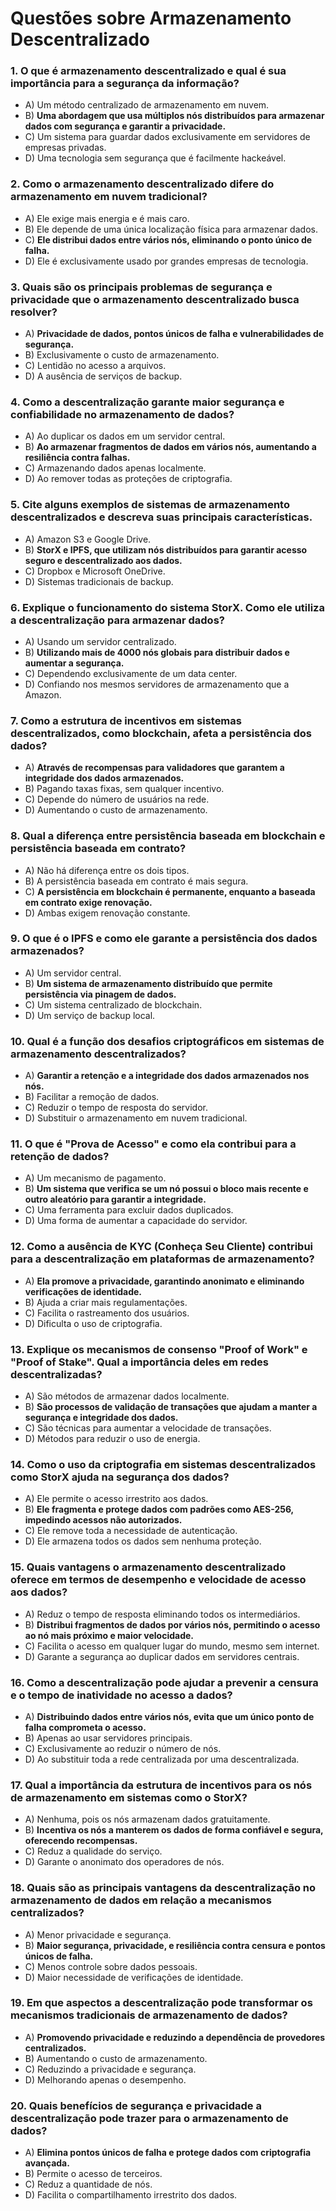 # Questões sobre Armazenamento Descentralizado

### 1. O que é armazenamento descentralizado e qual é sua importância para a segurança da informação?
   - A) Um método centralizado de armazenamento em nuvem.
   - B) **Uma abordagem que usa múltiplos nós distribuídos para armazenar dados com segurança e garantir a privacidade.**
   - C) Um sistema para guardar dados exclusivamente em servidores de empresas privadas.
   - D) Uma tecnologia sem segurança que é facilmente hackeável.

### 2. Como o armazenamento descentralizado difere do armazenamento em nuvem tradicional?
   - A) Ele exige mais energia e é mais caro.
   - B) Ele depende de uma única localização física para armazenar dados.
   - C) **Ele distribui dados entre vários nós, eliminando o ponto único de falha.**
   - D) Ele é exclusivamente usado por grandes empresas de tecnologia.

### 3. Quais são os principais problemas de segurança e privacidade que o armazenamento descentralizado busca resolver?
   - A) **Privacidade de dados, pontos únicos de falha e vulnerabilidades de segurança.**
   - B) Exclusivamente o custo de armazenamento.
   - C) Lentidão no acesso a arquivos.
   - D) A ausência de serviços de backup.

### 4. Como a descentralização garante maior segurança e confiabilidade no armazenamento de dados?
   - A) Ao duplicar os dados em um servidor central.
   - B) **Ao armazenar fragmentos de dados em vários nós, aumentando a resiliência contra falhas.**
   - C) Armazenando dados apenas localmente.
   - D) Ao remover todas as proteções de criptografia.

### 5. Cite alguns exemplos de sistemas de armazenamento descentralizados e descreva suas principais características.
   - A) Amazon S3 e Google Drive.
   - B) **StorX e IPFS, que utilizam nós distribuídos para garantir acesso seguro e descentralizado aos dados.**
   - C) Dropbox e Microsoft OneDrive.
   - D) Sistemas tradicionais de backup.

### 6. Explique o funcionamento do sistema StorX. Como ele utiliza a descentralização para armazenar dados?
   - A) Usando um servidor centralizado.
   - B) **Utilizando mais de 4000 nós globais para distribuir dados e aumentar a segurança.**
   - C) Dependendo exclusivamente de um data center.
   - D) Confiando nos mesmos servidores de armazenamento que a Amazon.

### 7. Como a estrutura de incentivos em sistemas descentralizados, como blockchain, afeta a persistência dos dados?
   - A) **Através de recompensas para validadores que garantem a integridade dos dados armazenados.**
   - B) Pagando taxas fixas, sem qualquer incentivo.
   - C) Depende do número de usuários na rede.
   - D) Aumentando o custo de armazenamento.

### 8. Qual a diferença entre persistência baseada em blockchain e persistência baseada em contrato?
   - A) Não há diferença entre os dois tipos.
   - B) A persistência baseada em contrato é mais segura.
   - C) **A persistência em blockchain é permanente, enquanto a baseada em contrato exige renovação.**
   - D) Ambas exigem renovação constante.

### 9. O que é o IPFS e como ele garante a persistência dos dados armazenados?
   - A) Um servidor central.
   - B) **Um sistema de armazenamento distribuído que permite persistência via pinagem de dados.**
   - C) Um sistema centralizado de blockchain.
   - D) Um serviço de backup local.

### 10. Qual é a função dos desafios criptográficos em sistemas de armazenamento descentralizados?
   - A) **Garantir a retenção e a integridade dos dados armazenados nos nós.**
   - B) Facilitar a remoção de dados.
   - C) Reduzir o tempo de resposta do servidor.
   - D) Substituir o armazenamento em nuvem tradicional.

### 11. O que é "Prova de Acesso" e como ela contribui para a retenção de dados?
   - A) Um mecanismo de pagamento.
   - B) **Um sistema que verifica se um nó possui o bloco mais recente e outro aleatório para garantir a integridade.**
   - C) Uma ferramenta para excluir dados duplicados.
   - D) Uma forma de aumentar a capacidade do servidor.

### 12. Como a ausência de KYC (Conheça Seu Cliente) contribui para a descentralização em plataformas de armazenamento?
   - A) **Ela promove a privacidade, garantindo anonimato e eliminando verificações de identidade.**
   - B) Ajuda a criar mais regulamentações.
   - C) Facilita o rastreamento dos usuários.
   - D) Dificulta o uso de criptografia.

### 13. Explique os mecanismos de consenso "Proof of Work" e "Proof of Stake". Qual a importância deles em redes descentralizadas?
   - A) São métodos de armazenar dados localmente.
   - B) **São processos de validação de transações que ajudam a manter a segurança e integridade dos dados.**
   - C) São técnicas para aumentar a velocidade de transações.
   - D) Métodos para reduzir o uso de energia.

### 14. Como o uso da criptografia em sistemas descentralizados como StorX ajuda na segurança dos dados?
   - A) Ele permite o acesso irrestrito aos dados.
   - B) **Ele fragmenta e protege dados com padrões como AES-256, impedindo acessos não autorizados.**
   - C) Ele remove toda a necessidade de autenticação.
   - D) Ele armazena todos os dados sem nenhuma proteção.

### 15. Quais vantagens o armazenamento descentralizado oferece em termos de desempenho e velocidade de acesso aos dados?
   - A) Reduz o tempo de resposta eliminando todos os intermediários.
   - B) **Distribui fragmentos de dados por vários nós, permitindo o acesso ao nó mais próximo e maior velocidade.**
   - C) Facilita o acesso em qualquer lugar do mundo, mesmo sem internet.
   - D) Garante a segurança ao duplicar dados em servidores centrais.

### 16. Como a descentralização pode ajudar a prevenir a censura e o tempo de inatividade no acesso a dados?
   - A) **Distribuindo dados entre vários nós, evita que um único ponto de falha comprometa o acesso.**
   - B) Apenas ao usar servidores principais.
   - C) Exclusivamente ao reduzir o número de nós.
   - D) Ao substituir toda a rede centralizada por uma descentralizada.

### 17. Qual a importância da estrutura de incentivos para os nós de armazenamento em sistemas como o StorX?
   - A) Nenhuma, pois os nós armazenam dados gratuitamente.
   - B) **Incentiva os nós a manterem os dados de forma confiável e segura, oferecendo recompensas.**
   - C) Reduz a qualidade do serviço.
   - D) Garante o anonimato dos operadores de nós.

### 18. Quais são as principais vantagens da descentralização no armazenamento de dados em relação a mecanismos centralizados?
   - A) Menor privacidade e segurança.
   - B) **Maior segurança, privacidade, e resiliência contra censura e pontos únicos de falha.**
   - C) Menos controle sobre dados pessoais.
   - D) Maior necessidade de verificações de identidade.

### 19. Em que aspectos a descentralização pode transformar os mecanismos tradicionais de armazenamento de dados?
   - A) **Promovendo privacidade e reduzindo a dependência de provedores centralizados.**
   - B) Aumentando o custo de armazenamento.
   - C) Reduzindo a privacidade e segurança.
   - D) Melhorando apenas o desempenho.

### 20. Quais benefícios de segurança e privacidade a descentralização pode trazer para o armazenamento de dados?
   - A) **Elimina pontos únicos de falha e protege dados com criptografia avançada.**
   - B) Permite o acesso de terceiros.
   - C) Reduz a quantidade de nós.
   - D) Facilita o compartilhamento irrestrito dos dados.
